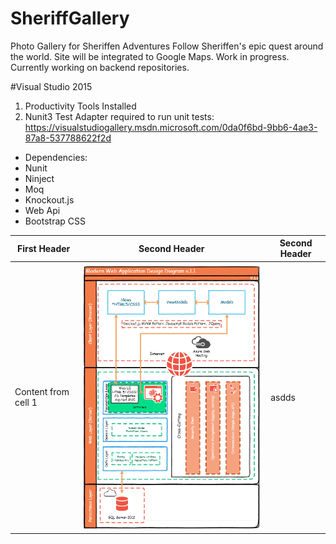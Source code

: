 # SheriffGallery
Photo Gallery for Sheriffen Adventures
Follow Sheriffen's epic quest around the world. Site will be integrated to Google Maps.
Work in progress. 
Currently working on backend repositories.

#Visual Studio 2015
1. Productivity Tools Installed
2. Nunit3 Test Adapter required to run unit tests: https://visualstudiogallery.msdn.microsoft.com/0da0f6bd-9bb6-4ae3-87a8-537788622f2d

* Dependencies:
* Nunit
* Ninject
* Moq
* Knockout.js
* Web Api
* Bootstrap CSS

First Header | Second Header | Second Header
------------ | ------------- | -------------
Content from cell 1 | ![ title ](https://github.com/sheriffjohn/SheriffGallery/blob/master/WebDesign.PNG) | asdds




